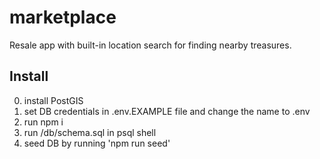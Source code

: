 # marketplace

Resale app with built-in location search for finding nearby treasures.

## Install

0. install PostGIS
1. set DB credentials in .env.EXAMPLE file and change the name to .env
2. run npm i
3. run /db/schema.sql in psql shell
4. seed DB by running 'npm run seed'
